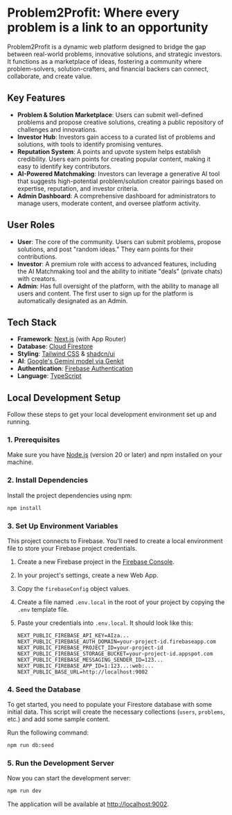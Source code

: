 # Problem2Profit: Where every problem is a link to an opportunity

Problem2Profit is a dynamic web platform designed to bridge the gap between real-world problems, innovative solutions, and strategic investors. It functions as a marketplace of ideas, fostering a community where problem-solvers, solution-crafters, and financial backers can connect, collaborate, and create value.

## Key Features

-   **Problem & Solution Marketplace**: Users can submit well-defined problems and propose creative solutions, creating a public repository of challenges and innovations.
-   **Investor Hub**: Investors gain access to a curated list of problems and solutions, with tools to identify promising ventures.
-   **Reputation System**: A points and upvote system helps establish credibility. Users earn points for creating popular content, making it easy to identify key contributors.
-   **AI-Powered Matchmaking**: Investors can leverage a generative AI tool that suggests high-potential problem/solution creator pairings based on expertise, reputation, and investor criteria.
-   **Admin Dashboard**: A comprehensive dashboard for administrators to manage users, moderate content, and oversee platform activity.

## User Roles

-   **User**: The core of the community. Users can submit problems, propose solutions, and post "random ideas." They earn points for their contributions.
-   **Investor**: A premium role with access to advanced features, including the AI Matchmaking tool and the ability to initiate "deals" (private chats) with creators.
-   **Admin**: Has full oversight of the platform, with the ability to manage all users and content. The first user to sign up for the platform is automatically designated as an Admin.

## Tech Stack

-   **Framework**: [Next.js](https://nextjs.org/) (with App Router)
-   **Database**: [Cloud Firestore](https://firebase.google.com/docs/firestore)
-   **Styling**: [Tailwind CSS](https://tailwindcss.com/) & [shadcn/ui](https://ui.shadcn.com/)
-   **AI**: [Google's Gemini model via Genkit](https://firebase.google.com/docs/genkit)
-   **Authentication**: [Firebase Authentication](https://firebase.google.com/docs/auth)
-   **Language**: [TypeScript](https://www.typescriptlang.org/)

## Local Development Setup

Follow these steps to get your local development environment set up and running.

### 1. Prerequisites

Make sure you have [Node.js](https://nodejs.org/) (version 20 or later) and npm installed on your machine.

### 2. Install Dependencies

Install the project dependencies using npm:

```bash
npm install
```

### 3. Set Up Environment Variables

This project connects to Firebase. You'll need to create a local environment file to store your Firebase project credentials.

1.  Create a new Firebase project in the [Firebase Console](https://console.firebase.google.com/).
2.  In your project's settings, create a new Web App.
3.  Copy the `firebaseConfig` object values.
4.  Create a file named `.env.local` in the root of your project by copying the `.env` template file.
5.  Paste your credentials into `.env.local`. It should look like this:

    ```
    NEXT_PUBLIC_FIREBASE_API_KEY=AIza...
    NEXT_PUBLIC_FIREBASE_AUTH_DOMAIN=your-project-id.firebaseapp.com
    NEXT_PUBLIC_FIREBASE_PROJECT_ID=your-project-id
    NEXT_PUBLIC_FIREBASE_STORAGE_BUCKET=your-project-id.appspot.com
    NEXT_PUBLIC_FIREBASE_MESSAGING_SENDER_ID=123...
    NEXT_PUBLIC_FIREBASE_APP_ID=1:123...:web:...
    NEXT_PUBLIC_BASE_URL=http://localhost:9002
    ```

### 4. Seed the Database

To get started, you need to populate your Firestore database with some initial data. This script will create the necessary collections (`users`, `problems`, etc.) and add some sample content.

Run the following command:

```bash
npm run db:seed
```

### 5. Run the Development Server

Now you can start the development server:

```bash
npm run dev
```

The application will be available at [http://localhost:9002](http://localhost:9002).
